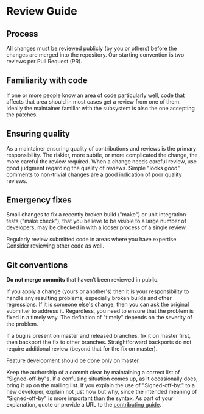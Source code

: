 # Review Guide

## Process

All changes must be reviewed publicly (by you or others) before the changes are merged into the repository. Our starting convention is two reviews per Pull Request (PR).

## Familiarity with code

If one or more people know an area of code particularly well, code that affects that area should in most cases get a review from one of them. Ideally the maintainer familiar with the subsystem is also the one accepting the patches.

## Ensuring quality

As a maintainer ensuring quality of contributions and reviews is the primary responsibility. The riskier, more subtle, or more complicated the change, the more careful the review required. When a change needs careful review, use good judgment regarding the quality of reviews. Simple "looks good" comments to non-trivial changes are a good indication of poor quality reviews.

## Emergency fixes

Small changes to fix a recently broken build ("make") or unit integration tests ("make check"), that you believe to be visible to a large number of developers, may be checked in with a looser process of a single review.

Regularly review submitted code in areas where you have expertise. Consider reviewing other code as well.

## Git conventions

**Do not merge commits** that haven’t been reviewed in public.

If you apply a change (yours or another's) then it is your responsibility to handle any resulting problems, especially broken builds and other regressions. If it is someone else's change, then you can ask the original submitter to address it. Regardless, you need to ensure that the problem is fixed in a timely way. The definition of "timely" depends on the severity of the problem.

If a bug is present on master and released branches, fix it on master first, then backport the fix to other branches. Straightforward backports do not require additional review (beyond that for the fix on master).

Feature development should be done only on master.

Keep the authorship of a commit clear by maintaining a correct list of "Signed-off-by"s. If a confusing situation comes up, as it occasionally does, bring it up on the mailing list. If you explain the use of "Signed-off-by:" to a new developer, explain not just how but why, since the intended meaning of "Signed-off-by" is more important than the syntax. As part of your explanation, quote or provide a URL to the [contributing guide](CONTRIBUTING.md#developers-certificate-of-origin).